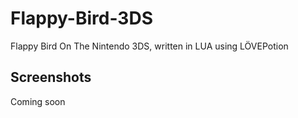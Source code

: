 # Flappy-Bird-3DS
Flappy Bird On The Nintendo 3DS, written in LUA using LÖVEPotion

## Screenshots

Coming soon
